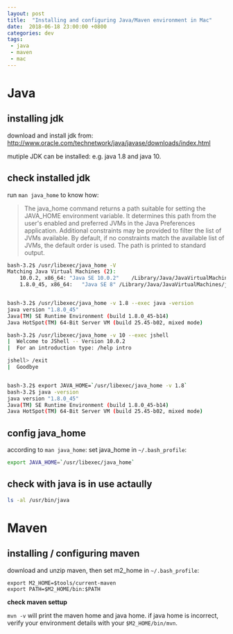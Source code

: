 ```yaml
---
layout: post
title:  "Installing and configuring Java/Maven environment in Mac"
date:  2018-06-18 23:00:00 +0800
categories: dev
tags:
 - java
 - maven
 - mac
---
```


# Java

## installing jdk

download and install jdk from: 
http://www.oracle.com/technetwork/java/javase/downloads/index.html

mutiple JDK can be installed: e.g. java 1.8 and java 10.


## check installed jdk
run `man java_home` to know how:

> The  java_home  command  returns a path suitable for setting the JAVA_HOME environment variable.  It determines this path
       from the user's enabled and preferred JVMs in the Java Preferences application.  Additional constraints may  be  provided
       to  filter the list of JVMs available.  By default, if no constraints match the available list of JVMs, the default order
       is used.  The path is printed to standard output.

```bash
bash-3.2$ /usr/libexec/java_home -V
Matching Java Virtual Machines (2):
    10.0.2, x86_64:	"Java SE 10.0.2"	/Library/Java/JavaVirtualMachines/jdk-10.0.2.jdk/Contents/Home
    1.8.0_45, x86_64:	"Java SE 8"	/Library/Java/JavaVirtualMachines/jdk1.8.0_45.jdk/Contents/Home


bash-3.2$ /usr/libexec/java_home -v 1.8 --exec java -version
java version "1.8.0_45"
Java(TM) SE Runtime Environment (build 1.8.0_45-b14)
Java HotSpot(TM) 64-Bit Server VM (build 25.45-b02, mixed mode)

bash-3.2$ /usr/libexec/java_home -v 10 --exec jshell
|  Welcome to JShell -- Version 10.0.2
|  For an introduction type: /help intro

jshell> /exit
|  Goodbye


bash-3.2$ export JAVA_HOME=`/usr/libexec/java_home -v 1.8`
bash-3.2$ java -version
java version "1.8.0_45"
Java(TM) SE Runtime Environment (build 1.8.0_45-b14)
Java HotSpot(TM) 64-Bit Server VM (build 25.45-b02, mixed mode)
```

## config java_home

according to `man java_home`:
set java_home in `~/.bash_profile`:
```bash
export JAVA_HOME=`/usr/libexec/java_home`
```

## check with java is in use actaully

```bash
ls -al /usr/bin/java
```

# Maven

## installing / configuring maven

download and unzip maven, then set m2_home in `~/.bash_profile`:
```
export M2_HOME=$tools/current-maven
export PATH=$M2_HOME/bin:$PATH
```

**check maven settup**

`mvn -v` will print the maven home and java home.  if java home is incorrect, verify your environment details with your `$M2_HOME/bin/mvn`.
